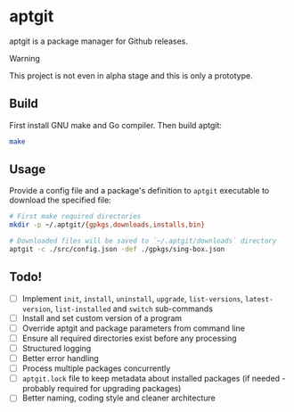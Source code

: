 # aptgit
aptgit is a package manager for Github releases.

> [!WARNING]
> This project is not even in alpha stage and this is only a prototype.

## Build
First install GNU make and Go compiler. Then build aptgit:
```bash
make
```

## Usage
Provide a config file and a package's definition to `aptgit` executable to download the specified file:
```bash
# First make required directories
mkdir -p ~/.aptgit/{gpkgs,downloads,installs,bin}

# Downloaded files will be saved to `~/.aptgit/downloads` directory
aptgit -c ./src/config.json -def ./gpkgs/sing-box.json
```

## Todo!
- [ ] Implement `init`, `install`, `uninstall`, `upgrade`, `list-versions`, `latest-version`, `list-installed` and `switch` sub-commands
- [ ] Install and set custom version of a program
- [ ] Override aptgit and package parameters from command line
- [ ] Ensure all required directories exist before any processing
- [ ] Structured logging
- [ ] Better error handling
- [ ] Process multiple packages concurrently
- [ ] `aptgit.lock` file to keep metadata about installed packages (if needed - probably required for upgrading packages)
- [ ] Better naming, coding style and cleaner architecture
